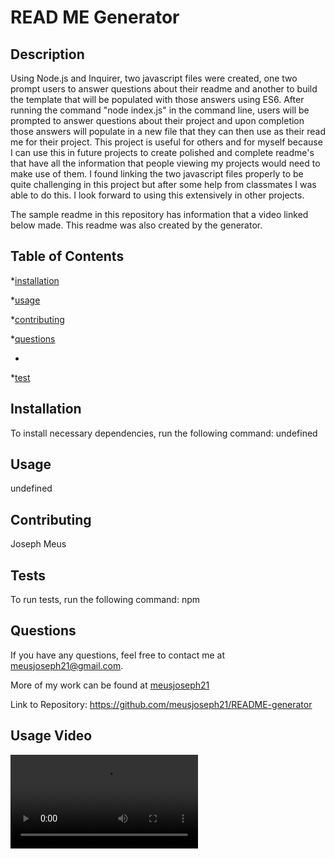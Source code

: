 # READ ME Generator 

  ## Description

  Using Node.js and Inquirer, two javascript files were created, one two prompt users to answer questions about their readme and another to build the template that will be populated with those answers using ES6. After running the command "node index.js" in the command line, users will be prompted to answer questions about their project and upon completion those answers will populate in a new file that they can then use as their read me for their project. This project is useful for others and for myself because I can use this in future projects to create polished and complete readme's that have all the information that people viewing my projects would need to make use of them. I found linking the two javascript files properly to be quite challenging in this project but after some help from classmates I was able to do this. I look forward to using this extensively in other projects.

  The sample readme in this repository has information that a video linked below made. This readme was also created by the generator. 
  

  ## Table of Contents

  *[installation](#installation)

  *[usage](#usage)

  *[contributing](#contributing)

  *[questions](#questions)

  *

  *[test](#test)

  ## Installation

  To install necessary dependencies, run the following command: undefined

  ## Usage

  undefined

  ## Contributing 
  Joseph Meus

  

  ## Tests 

  To run tests, run the following command:
  npm

  ## Questions 

  If you have any questions, feel free to contact me at meusjoseph21@gmail.com. 

  More of my work can be found at [meusjoseph21](https://github/com/meusjoseph21)


  Link to Repository: https://github.com/meusjoseph21/README-generator


  ## Usage Video 

  <video src = "./assets/video/README.mp4">
